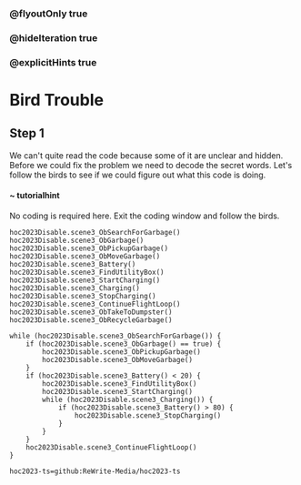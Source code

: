 ### @flyoutOnly true
### @hideIteration true
### @explicitHints true

# Bird Trouble

## Step 1
We can't quite read the code because some of it are unclear and hidden. Before we could fix the problem we need to decode the secret words. Let's follow the birds to see if we could figure out what this code is doing.

#### ~ tutorialhint 
No coding is required here. Exit the coding window and follow the birds.


```ghost
hoc2023Disable.scene3_ObSearchForGarbage()
hoc2023Disable.scene3_ObGarbage()
hoc2023Disable.scene3_ObPickupGarbage()
hoc2023Disable.scene3_ObMoveGarbage()
hoc2023Disable.scene3_Battery()
hoc2023Disable.scene3_FindUtilityBox()
hoc2023Disable.scene3_StartCharging()
hoc2023Disable.scene3_Charging()
hoc2023Disable.scene3_StopCharging()
hoc2023Disable.scene3_ContinueFlightLoop()
hoc2023Disable.scene3_ObTakeToDumpster()
hoc2023Disable.scene3_ObRecycleGarbage()
```
```template
while (hoc2023Disable.scene3_ObSearchForGarbage()) {
    if (hoc2023Disable.scene3_ObGarbage() == true) {
        hoc2023Disable.scene3_ObPickupGarbage()
        hoc2023Disable.scene3_ObMoveGarbage()
    }
    if (hoc2023Disable.scene3_Battery() < 20) {
        hoc2023Disable.scene3_FindUtilityBox()
        hoc2023Disable.scene3_StartCharging()
        while (hoc2023Disable.scene3_Charging()) {
            if (hoc2023Disable.scene3_Battery() > 80) {
                hoc2023Disable.scene3_StopCharging()
            }
        }
    }
    hoc2023Disable.scene3_ContinueFlightLoop()
}

```

```package
hoc2023-ts=github:ReWrite-Media/hoc2023-ts
```